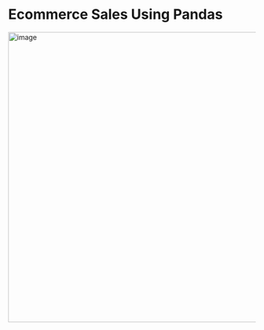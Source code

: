 # Ecommerce Sales Using Pandas
<img width="1268" height="591" alt="image" src="https://github.com/user-attachments/assets/a827dea7-159d-4095-8147-38ef6e9e5262" />
